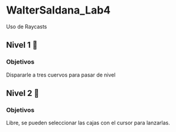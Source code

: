 # WalterSaldana_Lab4
Uso de Raycasts

## Nivel 1 🥇
### Objetivos 
Dispararle a tres cuervos para pasar de nivel

## Nivel 2 🥈
### Objetivos
Libre, se pueden seleccionar las cajas con el cursor para lanzarlas.

